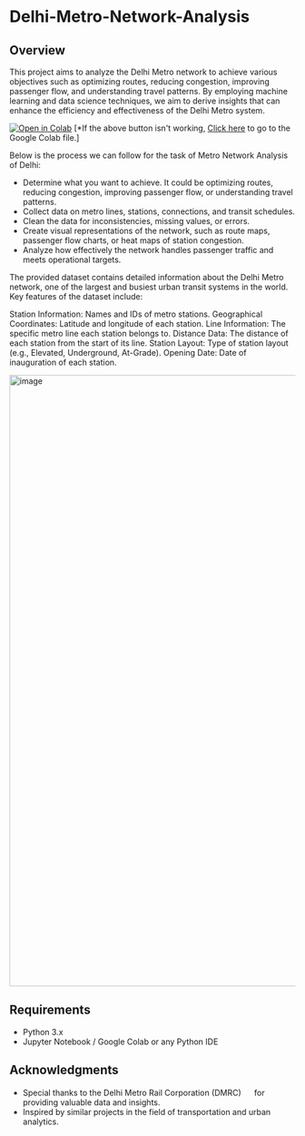 # Delhi-Metro-Network-Analysis

## Overview

This project aims to analyze the Delhi Metro network to achieve various objectives such as optimizing routes, reducing congestion, improving passenger flow, and understanding travel patterns. By employing machine learning and data science techniques, we aim to derive insights that can enhance the efficiency and effectiveness of the Delhi Metro system.

[![Open in Colab](https://colab.research.google.com/assets/colab-badge.svg)](https://colab.research.google.com/drive/1LC-n72mwIaq1PDRAS1dEPLQpqJNg6CD_?usp=sharing)
[*If the above button isn't working, [Click here](https://colab.research.google.com/drive/1LC-n72mwIaq1PDRAS1dEPLQpqJNg6CD_?usp=sharing) to go to the Google Colab file.]

Below is the process we can follow for the task of Metro Network Analysis of Delhi:

- Determine what you want to achieve. It could be optimizing routes, reducing congestion, improving passenger flow, or understanding travel patterns.
- Collect data on metro lines, stations, connections, and transit schedules.
- Clean the data for inconsistencies, missing values, or errors.
- Create visual representations of the network, such as route maps, passenger flow charts, or heat maps of station congestion.
- Analyze how effectively the network handles passenger traffic and meets operational targets.

The provided dataset contains detailed information about the Delhi Metro network, one of the largest and busiest urban transit systems in the world. Key features of the dataset include:

Station Information: Names and IDs of metro stations.
Geographical Coordinates: Latitude and longitude of each station.
Line Information: The specific metro line each station belongs to.
Distance Data: The distance of each station from the start of its line.
Station Layout: Type of station layout (e.g., Elevated, Underground, At-Grade).
Opening Date: Date of inauguration of each station.

<img width="1078" alt="image" src="https://github.com/Ankushdas178/Delhi-Metro-Network-Analysis/assets/58916385/cc842b31-7b15-45a9-a2ce-7bc7cd6135ea">


## Requirements

- Python 3.x
- Jupyter Notebook / Google Colab or any Python IDE

## Acknowledgments

- Special thanks to the Delhi Metro Rail Corporation (DMRC) <img width="15" height="15" src="https://github.com/Ankushdas178/Delhi-Metro-Network-Analysis/assets/58916385/f24927f9-d200-4bd4-9abb-c12c900c6ced">
 for providing valuable data and insights.
- Inspired by similar projects in the field of transportation and urban analytics.
